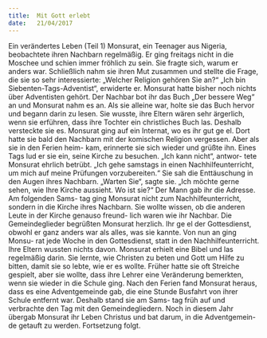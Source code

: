 ```yaml
---
title:  Mit Gott erlebt
date:   21/04/2017
---
```


Ein verändertes Leben (Teil 1)
Monsurat, ein Teenager aus Nigeria, beobachtete ihren Nachbarn regelmäßig. Er ging freitags nicht in die Moschee und schien immer fröhlich zu sein. Sie fragte sich, warum er anders war. Schließlich nahm sie ihren Mut zusammen und stellte die Frage, die sie so sehr interessierte: „Welcher Religion gehören Sie an?“
„Ich bin Siebenten-Tags-Adventist“, erwiderte er. Monsurat hatte bisher noch nichts über Adventisten gehört. Der Nachbar bot ihr das Buch „Der bessere Weg“ an und Monsurat nahm es an. Als sie alleine war, holte sie das Buch hervor und begann darin zu lesen. Sie wusste, ihre Eltern wären sehr ärgerlich, wenn sie erführen, dass ihre Tochter ein christliches Buch las. Deshalb versteckte sie es.
Monsurat ging auf ein Internat, wo es ihr gut ge el. Dort hatte sie bald den Nachbarn mit der komischen Religion vergessen. Aber als sie in den Ferien heim- kam, erinnerte sie sich wieder und grüßte ihn.
Eines Tags lud er sie ein, seine Kirche zu besuchen. „Ich kann nicht“, antwor- tete Monsurat ehrlich betrübt. „Ich gehe samstags in einen Nachhilfeunterricht, um mich auf meine Prüfungen vorzubereiten.“ Sie sah die Enttäuschung in den Augen ihres Nachbarn. „Warten Sie“, sagte sie. „Ich möchte gerne sehen, wie Ihre Kirche aussieht. Wo ist sie?“ Der Mann gab ihr die Adresse. Am folgenden Sams- tag ging Monsurat nicht zum Nachhilfeunterricht, sondern in die Kirche ihres Nachbarn. Sie wollte wissen, ob die anderen Leute in der Kirche genauso freund- lich waren wie ihr Nachbar.
Die Gemeindeglieder begrüßten Monsurat herzlich. Ihr ge el der Gottesdienst, obwohl er ganz anders war als alles, was sie kannte. Von nun an ging Monsu- rat jede Woche in den Gottesdienst, statt in den Nachhilfeunterricht. Ihre Eltern wussten nichts davon.
Monsurat erhielt eine Bibel und las regelmäßig darin. Sie lernte, wie Christen zu beten und Gott um Hilfe zu bitten, damit sie so lebte, wie er es wollte. Früher hatte sie oft Streiche gespielt, aber sie wollte, dass ihre Lehrer eine Veränderung bemerkten, wenn sie wieder in die Schule ging.
Nach den Ferien fand Monsurat heraus, dass es eine Adventgemeinde gab, die eine Stunde Busfahrt von ihrer Schule entfernt war. Deshalb stand sie am Sams- tag früh auf und verbrachte den Tag mit den Gemeindegliedern. Noch in diesem Jahr übergab Monsurat ihr Leben Christus und bat darum, in die Adventgemein- de getauft zu werden.
Fortsetzung folgt.